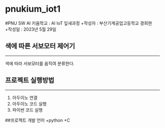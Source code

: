 # pnukium_iot1

#PNU SW AI 키움학교 : AI IoT 잎새과정
+작성자 : 부산기계공업고등학교 경희현
+작성일 : 2023년 5월 29일

## 색에 따른 서보모터 제어기
---
색에 따라 서보모터를 움직여 분류한다.

## 프로젝트 실행방법
---
1. 아두이노 연결
2. 아두이노 코드 실행
3. 파이썬 코드 실행

##프로젝트 개발 언어
+python
+C

